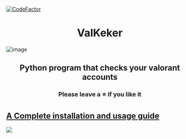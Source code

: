 [![CodeFactor](https://www.codefactor.io/repository/github/lil-jaba/valchecker/badge/main)](https://www.codefactor.io/repository/github/lil-jaba/valchecker/overview/main)
<h1 align="center">
  ValKeker
</h1>

![image](https://user-images.githubusercontent.com/82034934/191281792-6b45244e-9635-45a5-b6e8-529ff6d93268.png)

<h2 align="center">
  Python program that checks your valorant accounts
</h2>

<h3 align="center">
Please leave a ⭐  if you like it
</h3>

## [A Complete installation and usage guide](https://liljaba1337.gitbook.io/untitled/)


<a href="https://discord.gg/VbBfzAweRm"><img src="https://discordapp.com/api/guilds/1105384983385886791/widget.png?style=banner2"></a>
